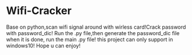 # Wifi-Cracker
Base on python,scan wifi signal around with wirless card!Crack password with password_dic!
Run the .py file,then generate the password_dic file
when it is done, run the main .py file!
this project can only support in windows10!
Hope u can enjoy!
